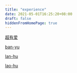 ```yaml
---
title: "experience"
date: 2021-05-01T16:25:20+08:00
draft: false
hiddenFromHomePage: true
---
```


[超有爱](../bai-ci-zhan)

[ban-yu](../ban-yu)

[lan-hu](../lan-hu)

[lao-hu](../lao-hu)
